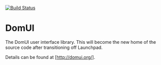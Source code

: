 [![Build Status](https://travis-ci.org/fjalvingh/domui.svg?branch=master)](https://travis-ci.org/fjalvingh/domui)


DomUI
=====

The DomUI user interface library. This will become the new home of the source code after transitioning off Launchpad.

Details can be found at [http://domui.org/].

